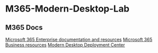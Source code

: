 # M365-Modern-Desktop-Lab

## M365 Docs

[Microsoft 365 Enterprise documentation and resources](https://docs.microsoft.com/en-us/microsoft-365/enterprise/)
[Microsoft 365 Business resources](https://docs.microsoft.com/en-us/microsoft-365/business/)
[Modern Desktop Deployment Center](https://docs.microsoft.com/en-us/microsoft-365/enterprise/desktop-deployment-center-home?branch=desktop-deployment-book)
